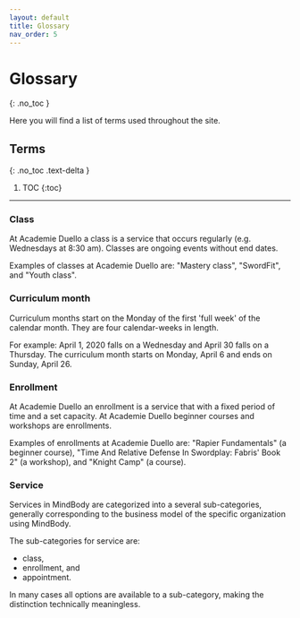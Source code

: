 ```yaml
---
layout: default
title: Glossary 
nav_order: 5 
---
```


# Glossary 
{: .no_toc }

Here you will find a list of terms used throughout the site.

## Terms
{: .no_toc .text-delta }

1. TOC
{:toc}

---
### Class

At Academie Duello a class is a service that occurs regularly (e.g. Wednesdays at 8:30 am). Classes are ongoing events without end dates. 

Examples of classes at Academie Duello are: "Mastery class", "SwordFit", and "Youth class".

### Curriculum month
Curriculum months start on the Monday of the first 'full week' of the calendar month. They are four calendar-weeks in length.

For example: April 1, 2020 falls on a Wednesday and April 30 falls on a Thursday. The curriculum month starts on Monday, April 6 and ends on Sunday, April 26.
 
### Enrollment

At Academie Duello an enrollment is a service that with a fixed period of time and a set capacity.
At Academie Duello beginner courses and workshops are enrollments.

Examples of enrollments at Academie Duello are: "Rapier Fundamentals" (a beginner course), "Time And Relative Defense In Swordplay: Fabris' Book 2" (a workshop), and "Knight Camp" (a course).

### Service

Services in MindBody are categorized into a several sub-categories, generally corresponding to the business model of the specific organization using MindBody.

The sub-categories for service are:
- class,
- enrollment, and
- appointment.

In many cases all options are available to a sub-category, making the distinction technically meaningless. 